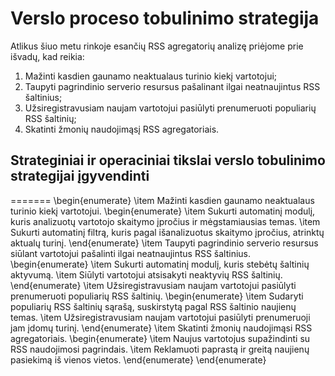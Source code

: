 ﻿# Verslo proceso tobulinimo strategija

Atlikus šiuo metu rinkoje esančių RSS agregatorių analizę priėjome prie išvadų, kad reikia:

1. Mažinti kasdien gaunamo neaktualaus turinio kiekį vartotojui;
1. Taupyti pagrindinio serverio resursus pašalinant ilgai neatnaujintus RSS šaltinius;
1. Užsiregistravusiam naujam vartotojui pasiūlyti prenumeruoti populiarių RSS šaltinių;
1. Skatinti žmonių naudojimąsį RSS agregatoriais.

## Strateginiai ir operaciniai tikslai verslo tobulinimo strategijai įgyvendinti

=======
\begin{enumerate}
    \item Mažinti kasdien gaunamo neaktualaus turinio kiekį vartotojui.
        \begin{enumerate}
            \item Sukurti automatinį modulį, kuris analizuotų vartotojo skaitymo įpročius ir mėgstamiausias temas.
            \item Sukurti automatinį filtrą, kuris pagal išanalizuotus skaitymo įpročius, atrinktų aktualų turinį.
        \end{enumerate}
    \item Taupyti pagrindinio serverio resursus siūlant vartotojui pašalinti ilgai neatnaujintus RSS šaltinius.
        \begin{enumerate}
            \item Sukurti automatinį modulį, kuris stebėtų šaltinių aktyvumą.
            \item Siūlyti vartotojui atsisakyti neaktyvių RSS šaltinių.
        \end{enumerate}
    \item Užsiregistravusiam naujam vartotojui pasiūlyti prenumeruoti populiarių RSS šaltinių.
        \begin{enumerate}
            \item Sudaryti populiarių RSS šaltinių sąrašą, suskirstytą pagal RSS šaltinio naujienų temas.
            \item Užsiregistravusiam naujam vartotojui pasiūlyti prenumeruoji jam įdomų turinį.
        \end{enumerate}
    \item Skatinti žmonių naudojimąsi RSS agregatoriais.
        \begin{enumerate}
            \item Naujus vartotojus supažindinti su RSS naudojimosi pagrindais.
            \item Reklamuoti paprastą ir greitą naujienų pasiekimą iš vienos vietos.
        \end{enumerate}
\end{enumerate}

